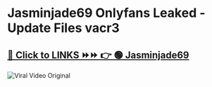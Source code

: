 
 # Jasminjade69 Onlyfans Leaked - Update Files vacr3

## <h2><a href="https://clipsfans.com/Jasminjade69&ref=git">🔗 Click to LINKS ⏩⏩ 👉 🟢 Jasminjade69 </a></h2>

<a href="https://clipsfans.com/Jasminjade69&ref=git" rel="nofollow" data-target="animated-image.originalLink"><img src="https://i.ibb.co.com/xMMVF88/686577567.gif" alt="Viral Video Original" style="max-width: 100%; display: inline-block;" data-target="animated-image.originalImage"></a>

